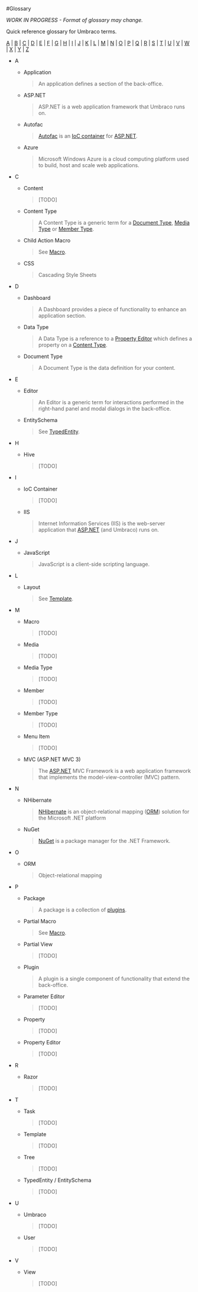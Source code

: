#Glossary

_*WORK IN PROGRESS* - Format of glossary may change._

Quick reference glossary for Umbraco terms.

[A](#A) | [B](#B) | [C](#C) | [D](#D) | [E](#E) | [F](#F) | [G](#G) | [H](#H) | [I](#I) | [J](#J) | [K](#K) | [L](#L) | [M](#M) | [N](#N) | [O](#O) | [P](#P) | [Q](#Q) | [R](#R) | [S](#S) | [T](#T) | [U](#U) | [V](#V) | [W](#W) | [X](#X) | [Y](#Y) | [Z](#Z)

* <span id="A">A</span>
	- <span id="Application">Application</span>

		> An application defines a section of the back-office.

	- <span id="ASP.NET">ASP.NET</span>

		> ASP.NET is a web application framework that Umbraco runs on.

	- <span id="Autofac">Autofac</span>

		> [Autofac](http://code.google.com/p/autofac/) is an [IoC container](#IoCContainer) for [ASP.NET](#ASP.NET).

	- <span id="Azure">Azure</span>

		> Microsoft Windows Azure is a cloud computing platform used to build, host and scale web applications.

* <span id="C">C</span>
	- <span id="Content">Content</span>

		> [TODO]

	- <span id="ContentType">Content Type</span>

		> A Content Type is a generic term for a [Document Type](#DocumentType), [Media Type](#MediaType) or [Member Type](#MemberType).

	- <span id="ChildActionMacro">Child Action Macro</span>

		> See [Macro](#Macro).

	- <span id="CSS">CSS</span>

		> Cascading Style Sheets

* <span id="D">D</span>
	- <span id="Dashboard">Dashboard</span>

		> A Dashboard provides a piece of functionality to enhance an application section.

	- <span id="DataType">Data Type</span>

		> A Data Type is a reference to a [Property Editor](#PropertyEditor) which defines a property on a [Content Type](#ContentType).

	- <span id="DocumentType">Document Type</span>

		> A Document Type is the data definition for your content.

* <span id="E">E</span>
	- <span id="Editor">Editor</span>

		> An Editor is a generic term for interactions performed in the right-hand panel and modal dialogs in the back-office.

	- <span id="EntitySchema">EntitySchema</span>

		> See [TypedEntity](#TypedEntity).

* <span id="H">H</span>
	- <span id="Hive">Hive</span>

		> [TODO]

* <span id="I">I</span>
	- <span id="IoC">IoC Container</span>

		> [TODO]

	- <span id="IIS">IIS</span>

		> Internet Information Services (IIS) is the web-server application that [ASP.NET](#ASP.NET) (and Umbraco) runs on.

* <span id="J">J</span>
	- <span id="JavaScript">JavaScript</span>

		> JavaScript is a client-side scripting language.

* <span id="L">L</span>
	- <span id="Layout">Layout</span>

		> See [Template](#Template).

* <span id="M">M</span>
	- <span id="Macro">Macro</span>

		> [TODO]

	- <span id="Media">Media</span>

		> [TODO]
		
	- <span id="MediaType">Media Type</span>

		> [TODO]

	- <span id="Member">Member</span>

		> [TODO]

	- <span id="MemberType">Member Type</span>

		> [TODO]

	- <span id="Menu Item">Menu Item</span>

		> [TODO]

	- <span id="MVC">MVC (ASP.NET MVC 3)</span>

		> The [ASP.NET](#ASP.NET) MVC Framework is a web application framework that implements the model-view-controller (MVC) pattern.

* <span id="N">N</span>
	- <span id="NHibernate">NHibernate</span>

		> [NHibernate](http://nhforge.org) is an object-relational mapping ([ORM](#ORM)) solution for the Microsoft .NET platform

	- <span id="NuGet">NuGet</span>

		> [NuGet](http://nuget.org) is a package manager for the .NET Framework.

* <span id="O">O</span>
	- <span id="ORM">ORM</span>

		> Object-relational mapping

* <span id="P">P</span>
	- <span id="Package">Package</span>

		> A package is a collection of [plugins](#Plugins).

	- <span id="PartialMacro">Partial Macro</span>

		> See [Macro](#Macro).

	- <span id="PartialView">Partial View</span>

		> [TODO]

	- <span id="Plugin">Plugin</span>

		> A plugin is a single component of functionality that extend the back-office.

	- <span id="ParameterEditor">Parameter Editor</span>

		> [TODO]

	- <span id="Property">Property</span>

		> [TODO]

	- <span id="PropertyEditor">Property Editor</span>

		> [TODO]

* <span id="R">R</span>
	- <span id="Razor">Razor</span>

		> [TODO]

* <span id="T">T</span>
	- <span id="Task">Task</span>

		> [TODO]

	- <span id="Template">Template</span>

		> [TODO]

	- <span id="Tree">Tree</span>

		> [TODO]

	- <span id="TypedEntity / EntitySchema">TypedEntity / EntitySchema</span>

		> [TODO]

* <span id="U">U</span>
	- <span id="Umbraco">Umbraco</span>

		> [TODO]

	- <span id="User">User</span>

		> [TODO]

* <span id="V">V</span>
	- <span id="View">View</span>

		> [TODO]
